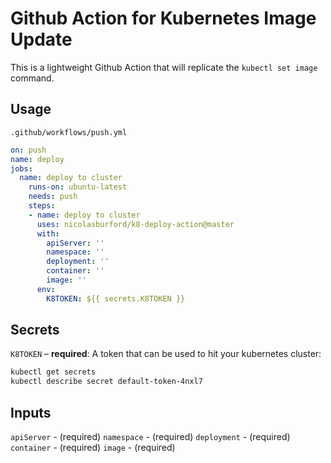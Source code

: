 # Github Action for Kubernetes Image Update

This is a lightweight Github Action that will replicate the `kubectl set image` command.

## Usage

`.github/workflows/push.yml`

```yaml
on: push
name: deploy
jobs:
  name: deploy to cluster
    runs-on: ubuntu-latest
    needs: push
    steps:
    - name: deploy to cluster
      uses: nicolasburford/k8-deploy-action@master
      with:
        apiServer: ''
        namespace: ''
        deployment: ''
        container: ''
        image: ''
      env:
        K8TOKEN: ${{ secrets.K8TOKEN }}
```

## Secrets

`K8TOKEN` – **required**: A token that can be used to hit your kubernetes cluster:

```bash
kubectl get secrets
kubectl describe secret default-token-4nxl7
```

## Inputs

`apiServer` - (required)
`namespace` - (required)
`deployment` - (required)
`container` - (required)
`image` - (required)